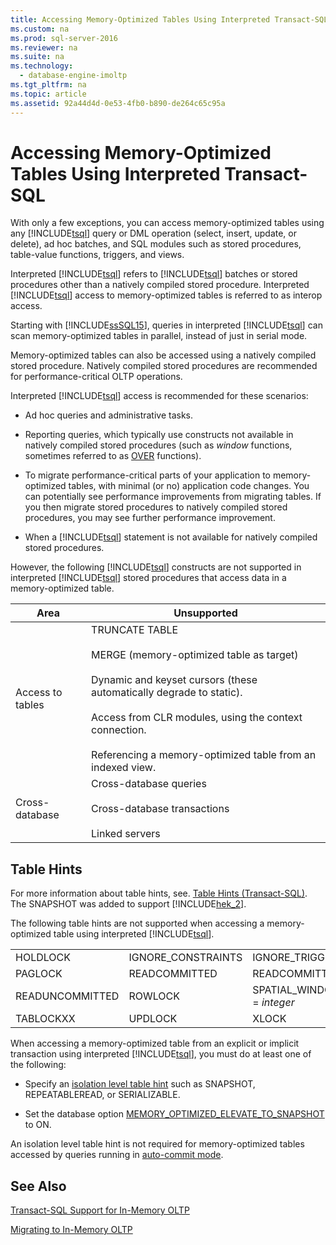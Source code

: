 ```yaml
---
title: Accessing Memory-Optimized Tables Using Interpreted Transact-SQL
ms.custom: na
ms.prod: sql-server-2016
ms.reviewer: na
ms.suite: na
ms.technology: 
  - database-engine-imoltp
ms.tgt_pltfrm: na
ms.topic: article
ms.assetid: 92a44d4d-0e53-4fb0-b890-de264c65c95a
---
```

# Accessing Memory-Optimized Tables Using Interpreted Transact-SQL
 With only a few exceptions, you can access memory\-optimized tables using any [!INCLUDE[tsql](../../Token\Other/tsql_md.md)] query or DML operation \(select, insert, update, or delete\), ad hoc batches, and SQL modules such as stored procedures, table\-value functions, triggers, and views.  
  
Interpreted [!INCLUDE[tsql](../../Token\Other/tsql_md.md)] refers to [!INCLUDE[tsql](../../Token\Other/tsql_md.md)] batches or stored procedures other than a natively compiled stored procedure. Interpreted [!INCLUDE[tsql](../../Token\Other/tsql_md.md)] access to memory\-optimized tables is referred to as interop access.  

Starting with [!INCLUDE[ssSQL15](../../Token\Other/ssSQL15_md.md)], queries in interpreted [!INCLUDE[tsql](../../Token\Other/tsql_md.md)] can scan memory-optimized tables in parallel, instead of just in serial mode.

Memory\-optimized tables can also be accessed using a natively compiled stored procedure. Natively compiled stored procedures are recommended for performance\-critical OLTP operations.  
  
Interpreted [!INCLUDE[tsql](../../Token\Other/tsql_md.md)] access is recommended for these scenarios:  
  
- Ad hoc queries and administrative tasks.  
  
- Reporting queries, which typically use constructs not available in natively compiled stored procedures \(such as *window* functions, sometimes referred to as [OVER](../Topic/OVER%20Clause%20\(Transact-SQL\).md) functions\).  
  
- To migrate performance\-critical parts of your application to memory\-optimized tables, with minimal \(or no\) application code changes. You can potentially see performance improvements from migrating tables. If you then migrate stored procedures to natively compiled stored procedures, you may see further performance improvement.  
  
- When a [!INCLUDE[tsql](../../Token\Other/tsql_md.md)] statement is not available for natively compiled stored procedures.  
  
However, the following [!INCLUDE[tsql](../../Token\Other/tsql_md.md)] constructs are not supported in interpreted [!INCLUDE[tsql](../../Token\Other/tsql_md.md)] stored procedures that access data in a memory\-optimized table.  
  
|Area|Unsupported|  
|----------|-----------------|  
|Access to tables|TRUNCATE TABLE<br /><br /> MERGE \(memory\-optimized table as target\)<br /><br /> Dynamic and keyset cursors \(these automatically degrade to static\).<br /><br /> Access from CLR modules, using the context connection.<br /><br /> Referencing a memory\-optimized table from an indexed view.|  
|Cross\-database|Cross\-database queries<br /><br /> Cross\-database transactions<br /><br /> Linked servers|  
  
## Table Hints

For more information about table hints, see. [Table Hints &#40;Transact-SQL&#41;](../Topic/Table%20Hints%20\(Transact-SQL\).md). The SNAPSHOT was added to support [!INCLUDE[hek_2](../../Token\Other/hek_2_md.md)].  
  
The following table hints are not supported when accessing a memory\-optimized table using interpreted [!INCLUDE[tsql](../../Token\Other/tsql_md.md)].  

  
|||||  
|-|-|-|-|  
|HOLDLOCK|IGNORE\_CONSTRAINTS|IGNORE\_TRIGGERS|NOWAIT|  
|PAGLOCK|READCOMMITTED|READCOMMITTEDLOCK|READPAST|  
|READUNCOMMITTED|ROWLOCK|SPATIAL\_WINDOW\_MAX\_CELLS \= *integer*|TABLOCK|  
|TABLOCKXX|UPDLOCK|XLOCK||  
  

When accessing a memory\-optimized table from an explicit or implicit transaction using interpreted [!INCLUDE[tsql](../../Token\Other/tsql_md.md)], you must do at least one of the following:  
  
- Specify  an [isolation level table hint](../../Topics\TopicNameNotContainA/Transactions-with-Memory-Optimized-Tables.md) such as SNAPSHOT, REPEATABLEREAD, or SERIALIZABLE.  
  
- Set the database option [MEMORY\_OPTIMIZED\_ELEVATE\_TO\_SNAPSHOT](../Topic/ALTER%20DATABASE%20SET%20Options%20\(Transact-SQL\).md) to ON.  
  
An isolation level table hint is not required for memory\-optimized tables accessed by queries running in [auto\-commit mode](assetId:///c8de5b60-d147-492d-b601-2eeae8511d00).  
  
## See Also

[Transact-SQL Support for In-Memory OLTP](../../Topics\TopicNameNotContainA/Transact-SQL-Support-for-In-Memory-OLTP.md)   

[Migrating to In-Memory OLTP](../../Topics\TopicNameNotContainA/Migrating-to-In-Memory-OLTP.md)  
